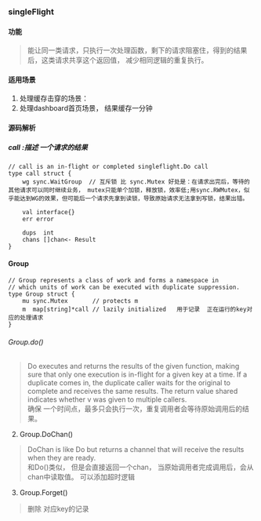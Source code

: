 ### singleFlight
#### 功能
> 能让同一类请求，只执行一次处理函数，剩下的请求阻塞住，得到的结果后，这类请求共享这个返回值， 减少相同逻辑的重复执行。
#### 适用场景
1. 处理缓存击穿的场景：
2. 处理dashboard首页场景， 结果缓存一分钟
#### 源码解析
##### call :描述 一个请求的结果
```golang
// call is an in-flight or completed singleflight.Do call
type call struct {
	wg sync.WaitGroup  // 互斥锁 比 sync.Mutex 好处是：在请求出完后，等待的其他请求可以同时继续业务， mutex只能单个加锁，释放锁，效率低;用sync.RWMutex，似乎能达到WG的效果，但可能后一个请求先拿到读锁，导致原始请求无法拿到写锁，结果出错。

	val interface{}
	err error

	dups  int
	chans []chan<- Result
}

```
#### Group
``` golang
// Group represents a class of work and forms a namespace in
// which units of work can be executed with duplicate suppression.
type Group struct {
	mu sync.Mutex       // protects m
	m  map[string]*call // lazily initialized   用于记录  正在运行的key对应的处理请求
}
```
######  Group.do() 
> Do executes and returns the results of the given function, making sure that only one execution is in-flight for a given key at a time. If a duplicate comes in, the duplicate caller waits for the original to complete and receives the same results. The return value shared indicates whether v was given to multiple callers.  
 确保 一个时间点，最多只会执行一次，重复调用者会等待原始调用后的结果。

2. Group.DoChan()
> DoChan is like Do but returns a channel that will receive the results when they are ready.   
 和Do()类似， 但是会直接返回一个chan， 当原始调用者完成调用后，会从chan中读取值。 可以添加超时逻辑

3. Group.Forget() 
> 删除 对应key的记录